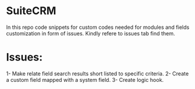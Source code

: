 # SuiteCRM
In this repo code snippets for custom codes needed for modules and fields customization in form of issues.
Kindly refere to issues tab find them.

# Issues:
1- Make relate field search results short listed to specific criteria.
2- Create a custom field mapped with a system field.
3- Create logic hook.
